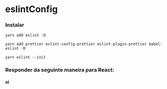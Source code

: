 # eslintConfig

### Instalar

```
yarn add eslint -D
```

```
yarn add prettier eslint-config-prettier eslint-plugin-prettier babel-eslint -D
```

```
yarn eslint --init
```

### Responder da seguinte maneira para React:


#### oi
